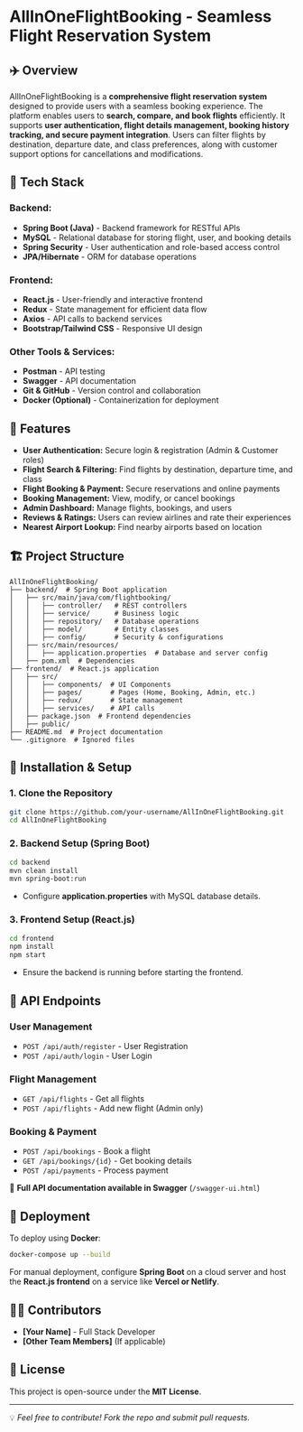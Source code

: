 # AllInOneFlightBooking - Seamless Flight Reservation System

## ✈️ Overview
AllInOneFlightBooking is a **comprehensive flight reservation system** designed to provide users with a seamless booking experience. The platform enables users to **search, compare, and book flights** efficiently. It supports **user authentication, flight details management, booking history tracking, and secure payment integration**. Users can filter flights by destination, departure date, and class preferences, along with customer support options for cancellations and modifications.

## 🚀 Tech Stack
### **Backend:**
- **Spring Boot (Java)** - Backend framework for RESTful APIs
- **MySQL** - Relational database for storing flight, user, and booking details
- **Spring Security** - User authentication and role-based access control
- **JPA/Hibernate** - ORM for database operations

### **Frontend:**
- **React.js** - User-friendly and interactive frontend
- **Redux** - State management for efficient data flow
- **Axios** - API calls to backend services
- **Bootstrap/Tailwind CSS** - Responsive UI design

### **Other Tools & Services:**
- **Postman** - API testing
- **Swagger** - API documentation
- **Git & GitHub** - Version control and collaboration
- **Docker (Optional)** - Containerization for deployment

## 📌 Features
- **User Authentication:** Secure login & registration (Admin & Customer roles)
- **Flight Search & Filtering:** Find flights by destination, departure time, and class
- **Flight Booking & Payment:** Secure reservations and online payments
- **Booking Management:** View, modify, or cancel bookings
- **Admin Dashboard:** Manage flights, bookings, and users
- **Reviews & Ratings:** Users can review airlines and rate their experiences
- **Nearest Airport Lookup:** Find nearby airports based on location

## 🏗️ Project Structure
```
AllInOneFlightBooking/
├── backend/  # Spring Boot application
│   ├── src/main/java/com/flightbooking/
│   │   ├── controller/   # REST controllers
│   │   ├── service/      # Business logic
│   │   ├── repository/   # Database operations
│   │   ├── model/        # Entity classes
│   │   ├── config/       # Security & configurations
│   ├── src/main/resources/
│   │   ├── application.properties  # Database and server config
│   ├── pom.xml  # Dependencies
├── frontend/  # React.js application
│   ├── src/
│   │   ├── components/  # UI Components
│   │   ├── pages/       # Pages (Home, Booking, Admin, etc.)
│   │   ├── redux/       # State management
│   │   ├── services/    # API calls
│   ├── package.json  # Frontend dependencies
│   ├── public/
├── README.md  # Project documentation
└── .gitignore  # Ignored files
```

## 🔧 Installation & Setup
### **1. Clone the Repository**
```bash
git clone https://github.com/your-username/AllInOneFlightBooking.git
cd AllInOneFlightBooking
```

### **2. Backend Setup (Spring Boot)**
```bash
cd backend
mvn clean install
mvn spring-boot:run
```
- Configure **application.properties** with MySQL database details.

### **3. Frontend Setup (React.js)**
```bash
cd frontend
npm install
npm start
```
- Ensure the backend is running before starting the frontend.

## 📌 API Endpoints
### **User Management**
- `POST /api/auth/register` - User Registration
- `POST /api/auth/login` - User Login

### **Flight Management**
- `GET /api/flights` - Get all flights
- `POST /api/flights` - Add new flight (Admin only)

### **Booking & Payment**
- `POST /api/bookings` - Book a flight
- `GET /api/bookings/{id}` - Get booking details
- `POST /api/payments` - Process payment

📜 **Full API documentation available in Swagger** (`/swagger-ui.html`)

## 🚀 Deployment
To deploy using **Docker**:
```bash
docker-compose up --build
```
For manual deployment, configure **Spring Boot** on a cloud server and host the **React.js frontend** on a service like **Vercel or Netlify**.

## 👨‍💻 Contributors
- **[Your Name]** - Full Stack Developer
- **[Other Team Members]** (If applicable)

## 📄 License
This project is open-source under the **MIT License**.

---
💡 *Feel free to contribute! Fork the repo and submit pull requests.*

